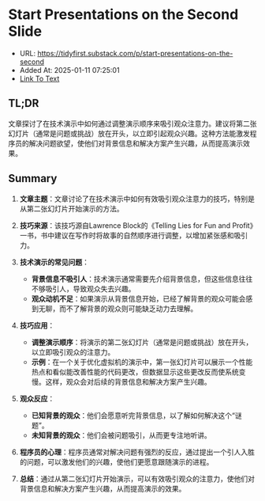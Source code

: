 # Start Presentations on the Second Slide
- URL: https://tidyfirst.substack.com/p/start-presentations-on-the-second
- Added At: 2025-01-11 07:25:01
- [Link To Text](2025-01-11-start-presentations-on-the-second-slide_raw.md)

## TL;DR
文章探讨了在技术演示中如何通过调整演示顺序来吸引观众注意力。建议将第二张幻灯片（通常是问题或挑战）放在开头，以立即引起观众兴趣。这种方法能激发程序员的解决问题欲望，使他们对背景信息和解决方案产生兴趣，从而提高演示效果。

## Summary
1. **文章主题**：文章讨论了在技术演示中如何有效吸引观众注意力的技巧，特别是从第二张幻灯片开始演示的方法。

2. **技巧来源**：该技巧源自Lawrence Block的《Telling Lies for Fun and Profit》一书，书中建议在写作时将故事的自然顺序进行调整，以增加紧张感和吸引力。

3. **技术演示的常见问题**：
   - **背景信息不吸引人**：技术演示通常需要先介绍背景信息，但这些信息往往不够吸引人，导致观众失去兴趣。
   - **观众动机不足**：如果演示从背景信息开始，已经了解背景的观众可能会感到无聊，而不了解背景的观众则可能缺乏动力去理解。

4. **技巧应用**：
   - **调整演示顺序**：将演示的第二张幻灯片（通常是问题或挑战）放在开头，以立即吸引观众的注意力。
   - **示例**：在一个关于优化虚拟机的演示中，第一张幻灯片可以展示一个性能热点和看似能改善性能的代码更改，但数据显示这些更改反而使系统变慢。这样，观众会对后续的背景信息和解决方案产生兴趣。

5. **观众反应**：
   - **已知背景的观众**：他们会愿意听完背景信息，以了解如何解决这个“谜题”。
   - **未知背景的观众**：他们会被问题吸引，从而更专注地听讲。

6. **程序员的心理**：程序员通常对解决问题有强烈的反应，通过提出一个引人入胜的问题，可以激发他们的兴趣，使他们更愿意跟随演示的进程。

7. **总结**：通过从第二张幻灯片开始演示，可以有效吸引观众的注意力，使他们对背景信息和解决方案产生兴趣，从而提高演示的效果。
